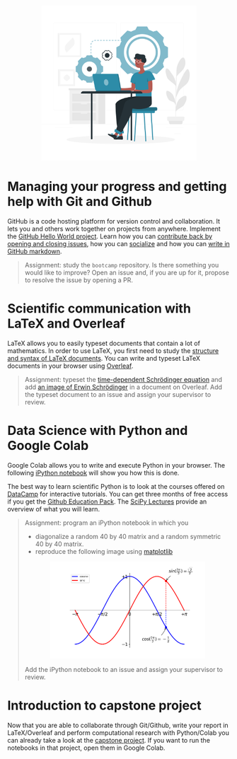 
<p align="center">
<img src="../media/local.png" width="350">
</p>

# Managing your progress and getting help with Git and Github

GitHub is a code hosting platform for version control and collaboration. It lets you and others work together on projects from anywhere. Implement the [GitHub Hello World project](https://guides.github.com/activities/hello-world/). Learn how you can [contribute back by opening and closing issues](https://guides.github.com/features/issues/), how you can [socialize](https://guides.github.com/activities/socialize/) and how you can [write in GitHub markdown](https://guides.github.com/features/mastering-markdown/). 

> Assignment: study the `bootcamp` repository. Is there something you would like to improve? Open an issue and, if you are up for it, propose to resolve the issue by opening a PR.

# Scientific communication with LaTeX and Overleaf

LaTeX allows you to easily typeset documents that contain a lot of mathematics. In order to use LaTeX, you first need to study the [structure and syntax of LaTeX documents](https://www.overleaf.com/learn/latex/Free_online_introduction_to_LaTeX_(part_1)). You can write and typeset LaTeX documents in your browser using [Overleaf](https://www.overleaf.com).

> Assignment: typeset the [time-dependent Schrödinger equation](https://en.wikipedia.org/wiki/Schr%C3%B6dinger_equation#Time-dependent_equation) and add [an image of Erwin Schrödinger](https://en.wikipedia.org/wiki/Schr%C3%B6dinger_equation#/media/File:Erwin_Schrodinger2.jpg) in a document on Overleaf. Add the typeset document to an issue and assign your supervisor to review.

# Data Science with Python and Google Colab

Google Colab allows you to write and execute Python in your browser. The following [iPython notebook](https://colab.research.google.com/notebooks/intro.ipynb) will show you how this is done.

The best way to learn scientific Python is to look at the courses offered on [DataCamp](https://www.datacamp.com) for interactive tutorials. You can get three months of free access if you get the [Github Education Pack](https://education.github.com/pack). The [SciPy Lectures](http://www.scipy-lectures.org) provide an overview of what you will learn.

> Assignment: program an iPython notebook in which you
> - diagonalize a random 40 by 40 matrix and a random symmetric 40 by 40 matrix. 
> - reproduce the following image using [matplotlib](https://matplotlib.org/)
> <p align="center">
> <img src="../media/python-colab.png" width="350">
> </p>
> Add the iPython notebook to an issue and assign your supervisor to review.

# Introduction to capstone project

Now that you are able to collaborate through Git/Github, write your report in LaTeX/Overleaf and perform computational research with Python/Colab you can already take a look at the [capstone project](../project/README.md). If you want to run the notebooks in that project, open them in Google Colab.
